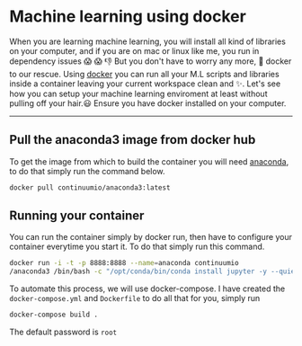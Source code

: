 # Machine learning using docker

When you are learning machine learning, you will install all kind of libraries on your computer, and if you are on mac or linux like me, you run in dependency issues :scream: :scream: :-1: But you don't have to worry any more, :muscle: docker to our rescue.
Using [docker]() you can run all your M.L scripts and libraries inside a container leaving your current workspace clean and :sparkles:. Let's see how you can setup your machine learning enviroment at least without pulling off your hair.:smiley:
Ensure you have docker installed on your computer.
***

## Pull the anaconda3 image from docker hub

To get the image from which to build the container you will need [anaconda](), to do that simply run the command below.
```bash
docker pull continuumio/anaconda3:latest
```

## Running your container

You can run the container simply by docker run, then have to configure your container everytime you start it. To do that simply run this command.

```bash
docker run -i -t -p 8888:8888 --name=anaconda continuumio
/anaconda3 /bin/bash -c "/opt/conda/bin/conda install jupyter -y --quiet && mkdir /opt/notebooks && /opt/conda/bin/jupyter notebook --notebook-dir=/opt/notebooks --ip='*' --port=8888 --no-browser --allow-root"

```

To automate this process, we will use docker-compose. I have created the ```docker-compose.yml``` and ```Dockerfile``` to do all that for you, simply run

```bash
docker-compose build .
```
The default password is ```root```
